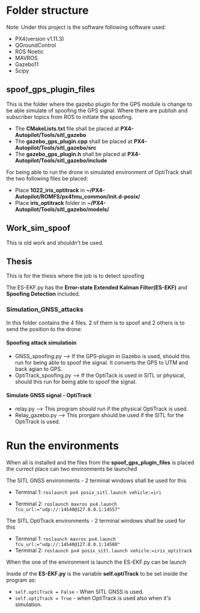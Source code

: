 
# Folder structure
Note: Under this project is the software following software used:

*  PX4(version v1.11.3)
*  QGroundControl
*  ROS Noetic
*  MAVROS
*  Gazebo11
*  Scipy

## spoof_gps_plugin_files
This is the folder where the gazebo plugin for the GPS module is change to be able simulate of spoofing the GPS signal.
Where there are publish and subscriber topics from ROS to initiate the spoofing. 

* The **CMakeLists.txt** file shall be placed at **PX4-Autopilot/Tools/sitl_gazebo**
* The **gazebo_gps_plugin.cpp** shall be placed at **PX4-Autopilot/Tools/sitl_gazebo/src**
* The **gazebo_gps_plugin.h** shall be placed at **PX4-Autopilot/Tools/sitl_gazebo/include**

For being able to run the drone in simulated environment of OptiTrack shall the two following files be placed:

* Place **1022_iris_optitrack** in **~/PX4-Autopilot/ROMFS/px4fmu_common/init.d-posix/**
* Place **iris_optitrack** folder in **~/PX4-Autopilot/Tools/sitl_gazebo/models/**


## Work_sim_spoof
This is old work and shouldn't be used.

## Thesis
This is for the thesis where the job is to detect spoofing

The ES-EKF.py has the **Error-state Extended Kalman Filter(ES-EKF)** and **Spoofing Detection** included.

### Simulation_GNSS_attacks
In this folder contains the 4 files. 2 of them is to spoof and 2 others is to send the position to the drone:

#### Spoofing attack simulatioin
* GNSS_spoofing.py --> If the GPS-plugin in Gazebo is used, should this run for being able to spoof the signal. It converts the GPS to UTM and back agian to GPS.
* OptiTrack_spoofing.py --> If the OptiTack is used in SITL or physical, should this run for being able to spoof the signal.

#### Simulate GNSS signal - OptiTrack
* relay.py --> This program should run if the physical OptiTrack is used.
* Relay_gazebo.py --> This prorgam should be used if the SITL for the OptiTrack is used.

# Run the environments

When all is installed and the files from the **spoof_gps_plugin_files** is placed the currect place can two environments be launched

The SITL GNSS environments - 2 terminal windows shall be used for this
* Terminal 1: ``` roslaunch px4 posix_sitl.launch vehicle:=iri ```

* Terminal 2: ``` roslaunch mavros px4.launch fcu_url:="udp://:14540@127.0.0.1:14557" ```

The SITL OptiTrack environments - 2 terminal windows shall be used for this

* Terminal 1: ```roslaunch mavros px4.launch fcu_url:="udp://:14540@127.0.0.1:14580" ```
* Terminal 2: ```roslaunch px4 posix_sitl.launch vehicle:=iris_optitrack ```

When the one of the environment is launch the ES-EKF.py can be launch

Inside of the **ES-EKF.py** is the variable **self.optiTrack** to be set inside the program as:
* ```self.optiTrack = False``` - When SITL GNSS is used.
* ```self.optiTrack = True``` - when OptiTrack is used also when it's simulation.


